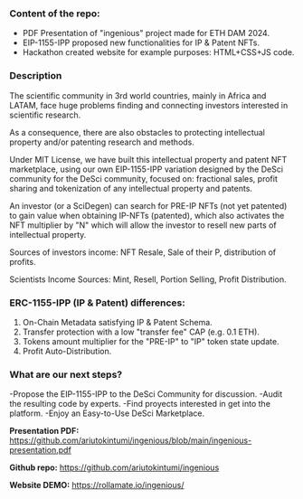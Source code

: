 ### Content of the repo:
- PDF Presentation of "ingenious" project made for ETH DAM 2024.
- EIP-1155-IPP proposed new functionalities for IP & Patent NFTs.
- Hackathon created website for example purposes: HTML+CSS+JS code.

### Description
The scientific community in 3rd world countries, mainly in Africa and LATAM, face huge problems finding and connecting investors interested in scientific research.

As a consequence, there are also obstacles to protecting intellectual property and/or patenting research and methods.

Under MIT License, we have built this intellectual property and patent NFT marketplace, using our own EIP-1155-IPP variation designed by the DeSci community for the DeSci community, focused on: fractional sales, profit sharing and tokenization of any intellectual property and patents.

An investor (or a SciDegen) can search for PRE-IP NFTs (not yet patented) to gain value when obtaining IP-NFTs (patented), which also activates the NFT multiplier by "N" which will allow the investor to resell new parts of intellectual property.

Sources of investors income: NFT Resale, Sale of their P, distribution of profits.

Scientists Income Sources: Mint, Resell, Portion Selling, Profit Distribution.

### ERC-1155-IPP (IP & Patent) differences:
1. On-Chain Metadata satisfying IP & Patent Schema.
2. Transfer protection with a low "transfer fee" CAP (e.g. 0.1 ETH).
3. Tokens amount multiplier for the "PRE-IP" to "IP" token state update.
4. Profit Auto-Distribution.

### What are our next steps?
-Propose the EIP-1155-IPP to the DeSci Community for discussion.
-Audit the resulting code by experts.
-Find proyects interested in get into the platform.
-Enjoy an Easy-to-Use DeSci Marketplace.

**Presentation PDF:** https://github.com/ariutokintumi/ingenious/blob/main/ingenious-presentation.pdf

**Github repo:** https://github.com/ariutokintumi/ingenious

**Website DEMO:** https://rollamate.io/ingenious/
